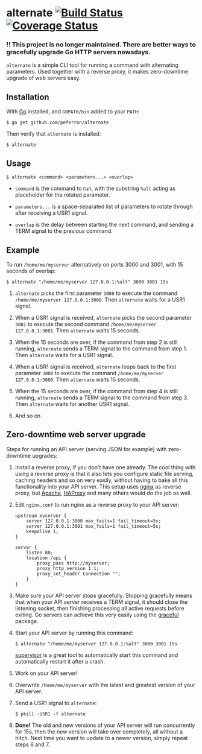 # alternate [![Build Status](https://travis-ci.org/peferron/alternate.svg)](https://travis-ci.org/peferron/alternate) [![Coverage Status](https://coveralls.io/repos/peferron/alternate/badge.svg?branch=master)](https://coveralls.io/r/peferron/alternate?branch=master)

### :bangbang: This project is no longer maintained. There are better ways to gracefully upgrade Go HTTP servers nowadays.

`alternate` is a simple CLI tool for running a command with alternating parameters. Used together with a reverse proxy, it makes zero-downtime upgrade of web servers easy.

## Installation

With [Go](http://golang.org/) installed, and `GOPATH/bin` added to your `PATH`:

```shell
$ go get github.com/peferron/alternate
```

Then verify that `alternate` is installed:

```shell
$ alternate
```

## Usage

```shell
$ alternate <command> <parameters...> <overlap>
```

- `command` is the command to run, with the substring `%alt` acting as placeholder for the rotated parameter. 

- `parameters...` is a space-separated list of parameters to rotate through after receiving a USR1 signal.

- `overlap` is the delay between starting the next command, and sending a TERM signal to the previous command.

## Example

To run `/home/me/myserver` alternatively on ports 3000 and 3001, with 15 seconds of overlap:

```shell
$ alternate "/home/me/myserver 127.0.0.1:%alt" 3000 3001 15s
```

1. `alternate` picks the first parameter `3000` to execute the command `/home/me/myserver 127.0.0.1:3000`. Then `alternate` waits for a USR1 signal.

2. When a USR1 signal is received, `alternate` picks the second parameter `3001` to execute the second command `/home/me/myserver 127.0.0.1:3001`. Then `alternate` waits 15 seconds.

3. When the 15 seconds are over, if the command from step 2 is still running, `alternate` sends a TERM signal to the command from step 1. Then `alternate` waits for a USR1 signal.

4. When a USR1 signal is received, `alternate` loops back to the first parameter `3000` to execute the command `/home/me/myserver 127.0.0.1:3000`. Then `alternate` waits 15 seconds.

5. When the 15 seconds are over, if the command from step 4 is still running, `alternate` sends a TERM signal to the command from step 3. Then `alternate` waits for another USR1 signal.

6. And so on.

## Zero-downtime web server upgrade

Steps for running an API server (serving JSON for example) with zero-downtime upgrades:

1. Install a reverse proxy, if you don't have one already. The cool thing with using a reverse proxy is that it also lets you configure static file serving, caching headers and so on very easily, without having to bake all this functionality into your API server. This setup uses [nginx](http://nginx.org/) as reverse proxy, but [Apache](https://httpd.apache.org/), [HAProxy](http://www.haproxy.org/) and many others would do the job as well.

2. Edit `nginx.conf` to run nginx as a reverse proxy to your API server:

    ```shell
    upstream myserver {
        server 127.0.0.1:3000 max_fails=1 fail_timeout=5s;
        server 127.0.0.1:3001 max_fails=1 fail_timeout=5s;
        keepalive 1;
    }

    server {
        listen 80;
        location /api {
            proxy_pass http://myserver;
            proxy_http_version 1.1;
            proxy_set_header Connection "";
        }
    }
    ```

3. Make sure your API server stops gracefully. Stopping gracefully means that when your API server receives a TERM signal, it should close the listening socket, then finishing processing all active requests before exiting. Go servers can achieve this very easily using the [graceful](https://github.com/stretchr/graceful) package.

4. Start your API server by running this command:

    ```shell
    $ alternate "/home/me/myserver 127.0.0.1:%alt" 3000 3001 15s
    ```

    [supervisor](http://supervisord.org/) is a great tool to automatically start this command and automatically restart it after a crash.

5. Work on your API server!

6. Overwrite `/home/me/myserver` with the latest and greatest version of your API server.

7. Send a USR1 signal to `alternate`:

    ```shell
    $ pkill -USR1 -f alternate
    ```

8. **Done!** The old and new versions of your API server will run concurrently for 15s, then the new version will take over completely, all without a hitch. Next time you want to update to a newer version, simply repeat steps 6 and 7.
